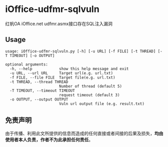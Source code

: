 # iOffice-udfmr-sqlvuln

红帆OA iOffice.net udfmr.asmx接口存在SQL注入漏洞


## Usage

```
usage: iOffice-udfmr-sqlvuln.py [-h] [-u URL] [-f FILE] [-t THREAD] [-T TIMEOUT] [-o OUTPUT]

optional arguments:
  -h, --help            show this help message and exit
  -u URL, --url URL     Target url(e.g. url.txt)
  -f FILE, --file FILE  Target file(e.g. url.txt)
  -t THREAD, --thread THREAD
                        Number of thread (default 5)
  -T TIMEOUT, --timeout TIMEOUT
                        request timeout (default 3)
  -o OUTPUT, --output OUTPUT
                        Vuln url output file (e.g. result.txt)
```

## 免责声明

由于传播、利用此文所提供的信息而造成的任何直接或者间接的后果及损失，**均由使用者本人负责，作者不为此承担任何责任**。

